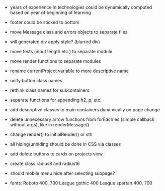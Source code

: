 - years of experience in technologies could be dynamically computed based on year of beginning of learning
- footer could be sticked to bottom
- move Message class and errors objects to separate files
- will generated div apply style? (blurred div)
- move tests (input length etc.) to separate module
- move render functions to separate modules
- rename currentProject variable to more descriptive name
- unify button class names
- rethink class names for subcontainers
- separate functions for appending h2, p, etc.
- add descriptive classes to main containers dynamically on page change
- delete unnecessary arrow functions from forEach'es (simple callback without args), like in renderMessage()
- change render() to initialRender() or sth
- all hiding/unhiding should be done in CSS via classes
- add delete buttons to cards on projects view
- create class radius8 and radius16
- should mobile menu hide after selecting subpage?

- fonts:
  Roboto 400, 700
  League gothic 400
  League spartan 400, 700
